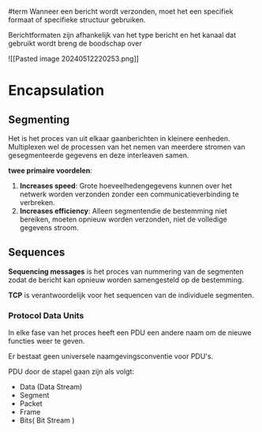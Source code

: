 #term 
Wanneer een bericht wordt verzonden, moet het een specifiek formaat of specifieke structuur gebruiken.

Berichtformaten zijn afhankelijk van het type bericht en het kanaal dat gebruikt wordt
breng de boodschap over

![[Pasted image 20240512220253.png]]


# Encapsulation 

## Segmenting 
Het is het proces van uit elkaar gaanberichten in kleinere eenheden. Multiplexen wel
de processen van het nemen van meerdere stromen van gesegmenteerde gegevens en deze interleaven samen.

**twee primaire voordelen**: 
1. **Increases speed**: Grote hoeveelhedengegevens kunnen over het netwerk worden verzonden zonder een communicatieverbinding te verbreken.
2. **Increases efficiency**: Alleen segmentendie de bestemming niet bereiken, moeten opnieuw worden verzonden, niet de volledige gegevens stroom.

## Sequences 
**Sequencing messages** is het proces van nummering van de segmenten zodat de
bericht kan opnieuw worden samengesteld op de bestemming.

**TCP** is verantwoordelijk voor het sequencen van de individuele segmenten.

### Protocol Data Units
In elke fase van het proces heeft een PDU een andere naam om de nieuwe functies weer te geven. 

Er bestaat geen universele naamgevingsconventie voor PDU's.

PDU door de stapel gaan zijn als volgt: 
- Data (Data Stream)
- Segment 
- Packet 
- Frame 
- Bits( Bit Stream )